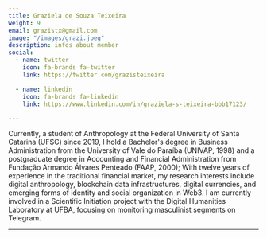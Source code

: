 ```yaml
---
title: Graziela de Souza Teixeira
weight: 9
email: grazistx@gmail.com
image: "/images/grazi.jpeg"
description: infos about member
social:
  - name: twitter
    icon: fa-brands fa-twitter
    link: https://twitter.com/grazisteixeira

  - name: linkedin
    icon: fa-brands fa-linkedin
    link: https://www.linkedin.com/in/graziela-s-teixeira-bbb17123/

---
```


Currently, a student of Anthropology at the Federal University of Santa Catarina (UFSC) since 2019, I hold a Bachelor's degree in Business Administration from the University of Vale do Paraíba (UNIVAP, 1998) and a postgraduate degree in Accounting and Financial Administration from Fundação Armando Álvares Penteado (FAAP, 2000); With twelve years of experience in the traditional financial market, my research interests include digital anthropology, blockchain data infrastructures, digital currencies, and emerging forms of identity and social organization in Web3. I am currently involved in a Scientific Initiation project with the Digital Humanities Laboratory at UFBA, focusing on monitoring masculinist segments on Telegram.

---